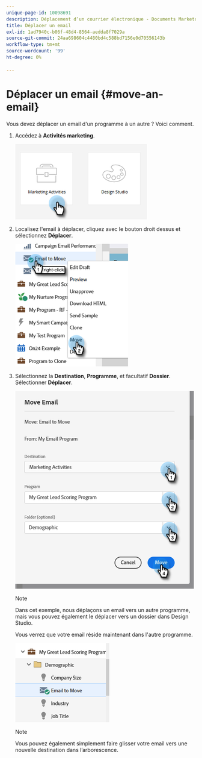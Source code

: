 ```yaml
---
unique-page-id: 10098691
description: Déplacement d’un courrier électronique - Documents Marketo - Documentation du produit
title: Déplacer un email
exl-id: 1ad7940c-b06f-48d4-8564-aedda8f7029a
source-git-commit: 24aa698604c4480bd4c588bd7156e0d70556143b
workflow-type: tm+mt
source-wordcount: '99'
ht-degree: 0%

---
```


# Déplacer un email {#move-an-email}

Vous devez déplacer un email d&#39;un programme à un autre ? Voici comment.

1. Accédez à **Activités marketing**.

   ![](assets/move-an-email-1.png)

1. Localisez l&#39;email à déplacer, cliquez avec le bouton droit dessus et sélectionnez **Déplacer**.

   ![](assets/move-an-email-2.png)

1. Sélectionnez la **Destination**, **Programme**, et facultatif **Dossier**. Sélectionner **Déplacer**.

   ![](assets/move-an-email-3.png)

   >[!NOTE]
   >
   >Dans cet exemple, nous déplaçons un email vers un autre programme, mais vous pouvez également le déplacer vers un dossier dans Design Studio.

   Vous verrez que votre email réside maintenant dans l&#39;autre programme.

   ![](assets/move-an-email-4.png)

   >[!NOTE]
   >
   >Vous pouvez également simplement faire glisser votre email vers une nouvelle destination dans l’arborescence.
